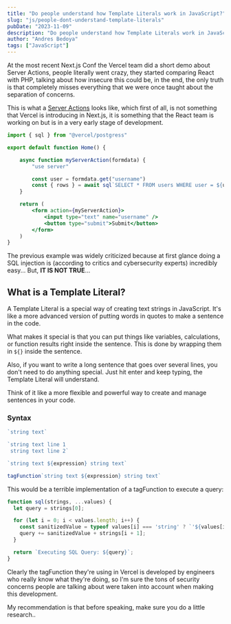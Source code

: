 ```yaml
---
title: "Do people understand how Template Literals work in JavaScript?"
slug: "js/people-dont-understand-template-literals"
pubDate: "2023-11-09"
description: "Do people understand how Template Literals work in JavaScript? And what about Server Actions in React"
author: "Andres Bedoya"
tags: ["JavaScript"]
---
```


At the most recent Next.js Conf the Vercel team did a short demo about Server Actions, people literally went crazy, they started comparing React with PHP, talking about how insecure this could be, in the end, the only truth is that completely misses everything that we were once taught about the separation of concerns.

This is what a <a class="hover:no-underline text-blue underline" href="https://react.dev/reference/react/use-server" target="_blank" rel="noreferrer">Server Actions</a> looks like, which first of all, is not something that Vercel is introducing in Next.js, it is something that the React team is working on but is in a very early stage of development.

```jsx
import { sql } from "@vercel/postgress"

export default function Home() {

    async function myServerAction(formdata) {
        "use server"

        const user = formdata.get("username")
        const { rows } = await sql`SELECT * FROM users WHERE user = ${user};` 
    }

    return (
        <form action={myServerAction}>
            <input type="text" name="username" />
            <button type="submit">Submit</button>
        </form>
    )
}
```

The previous example was widely criticized because at first glance doing a SQL injection is (according to critics and cybersecurity experts) incredibly easy... But, **IT IS NOT TRUE**...

## What is a Template Literal?
A Template Literal is a special way of creating text strings in JavaScript. It's like a more advanced version of putting words in quotes to make a sentence in the code.

What makes it special is that you can put things like variables, calculations, or function results right inside the sentence. This is done by wrapping them in `${}` inside the sentence.

Also, if you want to write a long sentence that goes over several lines, you don't need to do anything special. Just hit enter and keep typing, the Template Literal will understand.

Think of it like a more flexible and powerful way to create and manage sentences in your code.

### Syntax


```js
`string text`

`string text line 1
 string text line 2`

`string text ${expression} string text`

tagFunction`string text ${expression} string text`
```

This would be a terrible implementation of a tagFunction to execute a query:

```js
function sql(strings, ...values) {
  let query = strings[0];

  for (let i = 0; i < values.length; i++) {
    const sanitizedValue = typeof values[i] === 'string' ? `'${values[i]}'` : values[i];
    query += sanitizedValue + strings[i + 1];
  }

  return `Executing SQL Query: ${query}`;
}
```

Clearly the tagFunction they're using in Vercel is developed by engineers who really know what they're doing, so I'm sure the tons of security concerns people are talking about were taken into account when making this development.

My recommendation is that before speaking, make sure you do a little research..